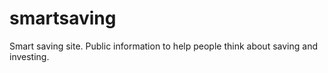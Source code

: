 # smartsaving
Smart saving site. Public information to help people think about saving and investing.
